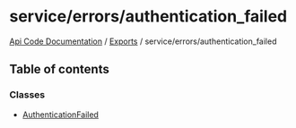# service/errors/authentication\_failed
 
[Api Code Documentation](../README.md) / [Exports](../modules.md) / service/errors/authentication\_failed

## Table of contents

### Classes

- [AuthenticationFailed](../classes/service_errors_authentication_failed.AuthenticationFailed.md)
